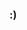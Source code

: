 ### :)

<!--
**dehoisted/dehoisted** is a ✨ _special_ ✨ repository because its `README.md` (this file) appears on your GitHub profile.

- Languages
  - I mostly do C++
  - Interested in PE exploitation, game cheats, software cracking, malware, and more
- My Discord ID is 790569707765497886

<a href="https://github.com/dodging?tab=repositories">
  <img align="center" src="https://github-readme-stats.vercel.app/api/top-langs/?username=dehoisted&theme=chartreuse-dark" />
</a>
<br>
<br>

